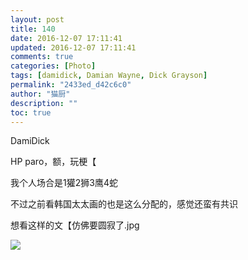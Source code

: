 ```yaml
---
layout: post
title: 140
date: 2016-12-07 17:11:41
updated: 2016-12-07 17:11:41
comments: true
categories: [Photo]
tags: [damidick, Damian Wayne, Dick Grayson]
permalink: "2433ed_d42c6c0"
author: "猫厨"
description: ""
toc: true
---
```


<p>DamiDick</p> 
<p>HP paro，额，玩梗【</p> 
<p>我个人场合是1獾2狮3鹰4蛇</p> 
<p>不过之前看韩国太太画的也是这么分配的，感觉还蛮有共识</p> 
<p>想看这样的文【仿佛要圆寂了.jpg</p>

![](https://nos.netease.com/imglf1/img/cVZNdzJtQk9JV2Q1UXZxL3NIZTNZeVFzTjZSQTRDREQ1dnlQUW5UM2o4cmQyWXB1ZWpKMCtRPT0.jpg)